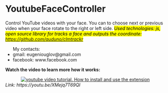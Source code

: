 # YoutubeFaceController
Control YouTube videos with your face. You can to choose next or previous video when your face rotate to the right or left side. 
<i><mark>Used technologies: js, open source library for tracks a face and outputs the coordinate: https://github.com/auduno/clmtrackr</mark></i>
<ul>
My contacts:
  <li>gmail: eugeniouglov@gmail.com</li>
  <li>facebook: www.facebook.com</li>
</ul>

<b>Watch the video to learn more how it works:</b>


<div align="center">
  <a target="_blank" rel="noopener noreferrer" href="https://youtu.be/XMejq7T69QI"><img src="https://i.ibb.co/JnNtj1M/youtubefacecontroller.png" alt="youtube video tutorial. How to install and use the extension"></a>
</div>
<i>Link: https://youtu.be/XMejq7T69QI</i>
